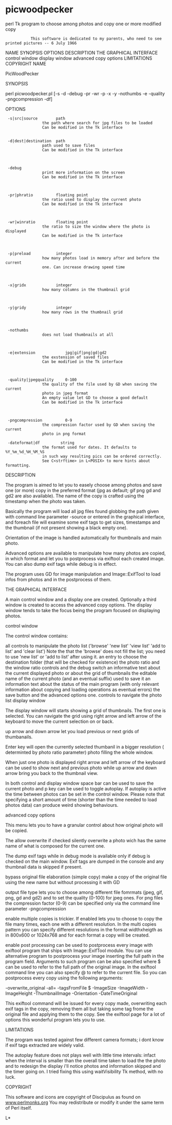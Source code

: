 # picwoodpecker
perl Tk program to choose among photos and copy one or more modified copy


               This software is dedicated to my parents, who need to see printed pictures -- 6 July 1966 

NAME
SYNOPSIS
OPTIONS
DESCRIPTION
THE GRAPHICAL INTERFACE
control window
display window
advanced copy options
LIMITATIONS
COPYRIGHT
NAME

PicWoodPecker

SYNOPSIS

perl picwoodpecker.pl [-s -d -debug -pr -wr -p -x -y -nothumbs -e -quality -pngcompression -df]

OPTIONS

     -s|src|source        path
                    the path where search for jpg files to be loaded
                    Can be modified in the Tk interface


     -d|dest|destination  path
                    path used to save files
                    Can be modified in the Tk interface



     -debug
                    print more information on the screen
                    Can be modified in the Tk interface



     -pr|phratio          floating point
                    the ratio used to display the current photo
                    Can be modified in the Tk interface



     -wr|winratio         floating point
                    the ratio to size the window where the photo is displayed
                    Can be modified in the Tk interface



     -p|preload           integer
                    how many photos load in memory after and before the current
                    one. Can increase drawing speed time



     -x|gridx             integer
                    how many columns in the thumbnail grid



     -y|gridy             integer
                    how many rows in the thumbnail grid



     -nothumbs
                    does not load thumbnails at all



     -e|extension             jpg|gif|png|gd|gd2
                    the exstension of saved files
                    Can be modified in the Tk interface



     -quality|jpegquality     0-100
                    the quality of the file used by GD when saving the current
                    photo in jpeg format
                    An empty value let GD to choose a good default
                    Can be modified in the Tk interface



     -pngcompression          0-9
                    the compression factor used by GD when saving the current
                    photo in png format
                    
     -dateformat|df         string
                    the format used for dates. It defaults to %Y_%m_%d_%H_%M_%S
                    in such way resulting pics can be ordered correctly.
                    See C<strftime> in L<POSIX> to more hints about formatting.

DESCRIPTION

The program is aimed to let you to easely choose among photos and save one (or more) copy in the preferred format (jpg as default; gif png gd and gd2 are also available). The name of the copy is crafted using the timestamp when the photo was taken.

Basically the program will load all jpg files found globbing the path given with command line parameter -source or entered in the graphical interface, and foreach file will examine some exif tags to get sizes, timestamps and the thumbnail (if not present showing a black empty one).

Orientation of the image is handled automatically for thumbnails and main photo.

Advanced options are available to manipulate how many photos are copied, in which format and let you to postprocess via exiftool each created image. You can also dump exif tags while debug is in effect.

The program uses GD for image manipulation and Image::ExifTool to load infos from photos and in the postprocess of them.

THE GRAPHICAL INTERFACE

A main control window and a display one are created. Optionally a third window is created to access the advanced copy options. The display window tends to take the focus being the program focused on displaying photos.

control window

The control window contains:

all controls to manipulate the photo list (&#39;browse&#39; &#39;new list&#39; &#39;view list&#39; &#39;add to list&#39; and &#39;clear list&#39;) Note the that the &#39;browse&#39; does not fill the list; you need to use &#39;new list&#39; or &#39;add to list&#39; after using it.
an entry to choose the destination folder (that will be checked for existence)
the photo ratio and the window ratio controls and the debug switch
an informative text about the current displayed photo or about the grid of thumbnails
the editable name of the current photo (and an eventual suffix) used to save it
an information text about the status of the main program (with only relevant information about copying and loading operations as eventual errors)
the save button and the advanced options one.
controls to navigate the photo list
display window

The display window will starts showing a grid of thumbnails. The first one is selected. You can navigate the grid using right arrow and left arrow of the keyboard to move the current selection on or back.

up arrow and down arrow let you load previous or next grids of thumbanails.

Enter key will open the currently selected thumbanil in a bigger resolution ( determinted by photo ratio parameter) photo filling the whole window.

When just one photo is displayed right arrow and left arrow of the keyboard can be used to show next and previous photo while up arrow and down arrow bring you back to the thumbnail view.

In both control and display window space bar can be used to save the current photo and p key can be used to toggle autoplay. If autoplay is active the time between photos can be set in the control window. Please note that specifying a short amount of time (shorter than the time needed to load photos data) can produce weird showing behaviours.

advanced copy options

This menu lets you to have a granular control about how original photo will be copied.

The allow overwrite if checked silently overwrite a photo wich has the same name of what is composed for the current one.

The dump exif tags while in debug mode is available only if debug is checked on the main window. Exif tags are dumped in the console and any thumbnail data is skipped if present.

bypass original file elaboration (simple copy) make a copy of the original file using the new name but without processing it with GD

output file type lets you to choose among different file fomrmats (jpeg, gif, png, gd and gd2) and to set the quality (0-100) for jpeg ones. For png files the compression factor (0-9) can be specified only via the command line parameter -pngcompression

enable multiple copies is trickier. If enabled lets you to choose to copy the file many times, each one with a different resolution. In the multi copies pattern you can specify different resolutions in the format widthxheigth as in 800x600 or 1024x768 and for each format a copy will be created.

enable post processing can be used to postprocess every image with exiftool program that ships with Image::ExifTool module. You can use alternative program to postprocess your image inserting the full path in the program field. Arguments to such program can be also specified where $ can be used to refer to the full path of the original image. In the exiftool command line you can also specify @ to refer to the current file. So you can postprocess every copy using the following arguments:

-overwrite_original -all= -tagsFromFile $ -ImageSize -ImageWidth -ImageHeight -ThumbnailImage -Orientation -DateTimeOriginal

This exiftool command will be issued for every copy made, overwriting each exif tags in the copy, removing them all but taking some tag frome the original file and applying them to the copy. See the exiftool page for a lot of options this wonderful program lets you to use.

LIMITATIONS

The program was tested against few different camera formats; i dont know if exif tags extracted are widely valid.

The autoplay feature does not plays well with little time intervals: infact when the interval is smaller than the overall time taken to load the the photo and to redesign the display i'll notice photos and information skipped and the timer going on. I tried fixing this using waitVisibility Tk method, with no luck.

COPYRIGHT

This software and icons are copyright of Discipulus as found on www.perlmonks.org You may redistribute or modify it under the same term of Perl itself.

L*

